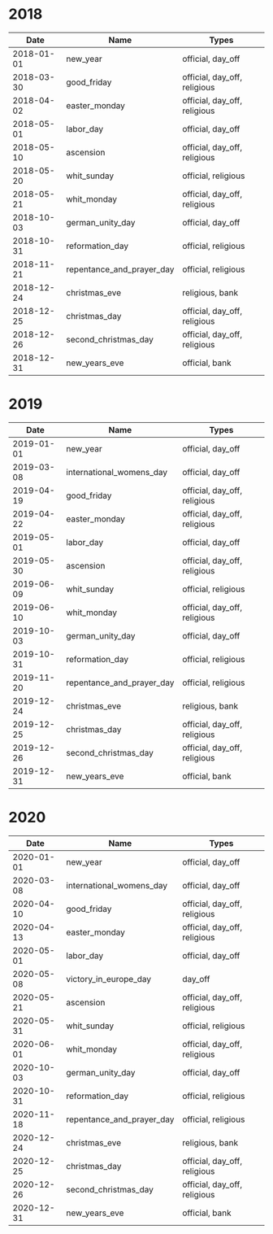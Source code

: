 # 2018

| Date       | Name                      | Types                        |
|------------|---------------------------|------------------------------|
| 2018-01-01 | new_year                  | official, day_off            |
| 2018-03-30 | good_friday               | official, day_off, religious |
| 2018-04-02 | easter_monday             | official, day_off, religious |
| 2018-05-01 | labor_day                 | official, day_off            |
| 2018-05-10 | ascension                 | official, day_off, religious |
| 2018-05-20 | whit_sunday               | official, religious          |
| 2018-05-21 | whit_monday               | official, day_off, religious |
| 2018-10-03 | german_unity_day          | official, day_off            |
| 2018-10-31 | reformation_day           | official, religious          |
| 2018-11-21 | repentance_and_prayer_day | official, religious          |
| 2018-12-24 | christmas_eve             | religious, bank              |
| 2018-12-25 | christmas_day             | official, day_off, religious |
| 2018-12-26 | second_christmas_day      | official, day_off, religious |
| 2018-12-31 | new_years_eve             | official, bank               |

# 2019

| Date       | Name                      | Types                        |
|------------|---------------------------|------------------------------|
| 2019-01-01 | new_year                  | official, day_off            |
| 2019-03-08 | international_womens_day  | official, day_off            |
| 2019-04-19 | good_friday               | official, day_off, religious |
| 2019-04-22 | easter_monday             | official, day_off, religious |
| 2019-05-01 | labor_day                 | official, day_off            |
| 2019-05-30 | ascension                 | official, day_off, religious |
| 2019-06-09 | whit_sunday               | official, religious          |
| 2019-06-10 | whit_monday               | official, day_off, religious |
| 2019-10-03 | german_unity_day          | official, day_off            |
| 2019-10-31 | reformation_day           | official, religious          |
| 2019-11-20 | repentance_and_prayer_day | official, religious          |
| 2019-12-24 | christmas_eve             | religious, bank              |
| 2019-12-25 | christmas_day             | official, day_off, religious |
| 2019-12-26 | second_christmas_day      | official, day_off, religious |
| 2019-12-31 | new_years_eve             | official, bank               |

# 2020

| Date       | Name                      | Types                        |
|------------|---------------------------|------------------------------|
| 2020-01-01 | new_year                  | official, day_off            |
| 2020-03-08 | international_womens_day  | official, day_off            |
| 2020-04-10 | good_friday               | official, day_off, religious |
| 2020-04-13 | easter_monday             | official, day_off, religious |
| 2020-05-01 | labor_day                 | official, day_off            |
| 2020-05-08 | victory_in_europe_day     | day_off                      |
| 2020-05-21 | ascension                 | official, day_off, religious |
| 2020-05-31 | whit_sunday               | official, religious          |
| 2020-06-01 | whit_monday               | official, day_off, religious |
| 2020-10-03 | german_unity_day          | official, day_off            |
| 2020-10-31 | reformation_day           | official, religious          |
| 2020-11-18 | repentance_and_prayer_day | official, religious          |
| 2020-12-24 | christmas_eve             | religious, bank              |
| 2020-12-25 | christmas_day             | official, day_off, religious |
| 2020-12-26 | second_christmas_day      | official, day_off, religious |
| 2020-12-31 | new_years_eve             | official, bank               |
